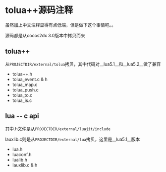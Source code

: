 tolua++源码注释
==============

虽然加上中文注释显得有点低端，但是做下这个事情吧。。

源码都是从cocos2dx 3.0版本中拷贝而来

## tolua++

从`PROJECTDIR/external/tolua`拷贝，其中代码对__lua5.1__和__lua5.2__做了兼容

- tolua++.h
- tolua\_event.c & h
- tolua\_map.c
- tolua\_push.c
- tolua\_to.c
- tolua\_is.c

## lua -- c api

其中.h文件是从`PROJECTDIR/external/luajit/include`

lauxlib.c则是从`PROJECTDIR/external/lua`拷贝，这里是__lua5.1__版本

- lua.h
- luaconf.h
- lualib.h
- lauxlib.c & h

